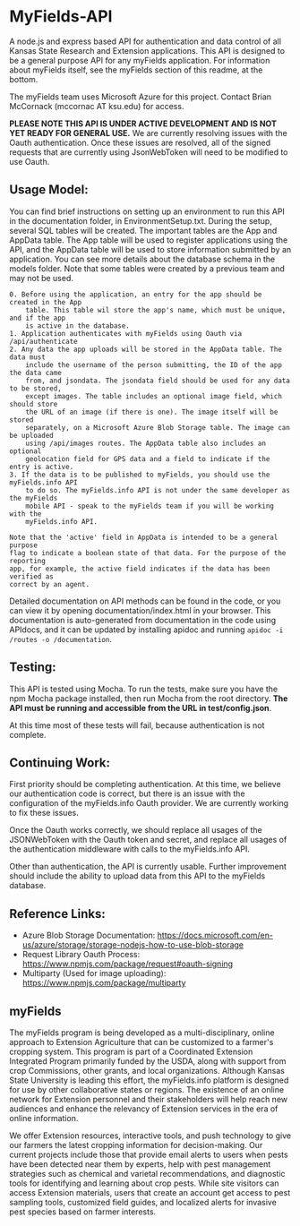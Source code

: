 # MyFields-API

A node.js and express based API for authentication and data control of all Kansas State 
Research and Extension applications. This API is designed to be a general purpose API 
for any myFields application. For information about myFields itself, see the myFields
section of this readme, at the bottom.

The myFields team uses Microsoft Azure for this project. Contact Brian McCornack
(mccornac AT ksu.edu) for access.

**PLEASE NOTE THIS API IS UNDER ACTIVE DEVELOPMENT AND IS NOT YET READY FOR GENERAL USE.**
We are currently resolving issues with the Oauth authentication. Once these issues are
resolved, all of the signed requests that are currently using JsonWebToken will need
to be modified to use Oauth.

## Usage Model:

You can find brief instructions on setting up an environment to run this API in
the documentation folder, in EnvironmentSetup.txt. During the setup, several SQL 
tables will be created. The important tables are the App and AppData table. The
App table will be used to register applications using the API, and the AppData
table will be used to store information submitted by an application. You can see
more details about the database schema in the models folder. Note that some tables
were created by a previous team and may not be used.

	0. Before using the application, an entry for the app should be created in the App 
		table. This table wil store the app's name, which must be unique, and if the app
		is active in the database.
	1. Application authenticates with myFields using Oauth via /api/authenticate
	2. Any data the app uploads will be stored in the AppData table. The data must 
		include the username of the person submitting, the ID of the app the data came
		from, and jsondata. The jsondata field should be used for any data to be stored, 
		except images. The table includes an optional image field, which should store 
		the URL of an image (if there is one). The image itself will be stored 
		separately, on a Microsoft Azure Blob Storage table. The image can be uploaded 
		using /api/images routes. The AppData table also includes an optional 
		geolocation field for GPS data and a field to indicate if the entry is active.
	3. If the data is to be published to myFields, you should use the myFields.info API
		to do so. The myFields.info API is not under the same developer as the myFields
		mobile API - speak to the myFields team if you will be working with the
		myFields.info API.

	Note that the 'active' field in AppData is intended to be a general purpose
	flag to indicate a boolean state of that data. For the purpose of the reporting
	app, for example, the active field indicates if the data has been verified as
	correct by an agent.

Detailed documentation on API methods can be found in the code, or you can view it by 
opening documentation/index.html in your browser. This documentation is auto-generated
from documentation in the code using APIdocs, and it can be updated by installing apidoc
and running `apidoc -i /routes -o /documentation`.

## Testing:

This API is tested using Mocha. To run the tests, make sure you have the npm Mocha package
installed, then run Mocha from the root directory. **The API must be running and accessible
from the URL in test/config.json**. 

[comment]: # (TODO: remove this once authentication works)
At this time most of these tests will fail, because
authentication is not complete.

## Continuing Work:

First priority should be completing authentication. At this time, we believe our authentication
code is correct, but there is an issue with the configuration of the myFields.info Oauth provider.
We are currently working to fix these issues.

Once the Oauth works correctly, we should replace all usages of the JSONWebToken with the Oauth
token and secret, and replace all usages of the authentication middleware with calls to the
myFields.info API.

Other than authentication, the API is currently usable. Further improvement should include
the ability to upload data from this API to the myFields database.

## Reference Links:
* Azure Blob Storage Documentation: https://docs.microsoft.com/en-us/azure/storage/storage-nodejs-how-to-use-blob-storage
* Request Library Oauth Process: https://www.npmjs.com/package/request#oauth-signing
* Multiparty (Used for image uploading): https://www.npmjs.com/package/multiparty

## myFields

The myFields program is being developed as a multi-disciplinary, online approach to Extension Agriculture that can be customized to a farmer's cropping system. This program is part of a Coordinated Extension Integrated Program primarily funded by the USDA, along with support from crop Commissions, other grants, and local organizations. Although Kansas State University is leading this effort, the myFields.info platform is designed for use by other collaborative states or regions. The existence of an online network for Extension personnel and their stakeholders will help reach new audiences and enhance the relevancy of Extension services in the era of online information.
 
We offer Extension resources, interactive tools, and push technology to give our farmers the latest cropping information for decision-making. Our current projects include those that provide email alerts to users when pests have been detected near them by experts, help with pest management strategies such as chemical and varietal recommendations, and diagnostic tools for identifying and learning about crop pests. While site visitors can access Extension materials, users that create an account get access to pest sampling tools, customized field guides, and localized alerts for invasive pest species based on farmer interests.